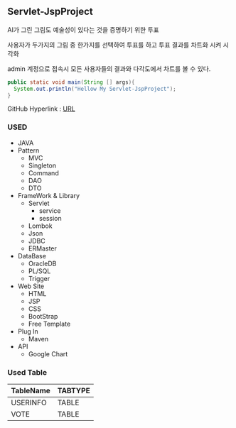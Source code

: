 ## Servlet-JspProject
AI가 그린 그림도 예술성이 있다는 것을 증명하기 위한 투표

사용자가 두가지의 그림 중 한가지를 선택하여 투표를 하고 투표 결과를 차트화 시켜 시각화

admin 계정으로 접속시 모든 사용자들의 결과와 다각도에서 차트를 볼 수 있다.

````JAVA
public static void main(String [] args){
  System.out.println("Hellow My Servlet-JspProject");
}
``````

GitHub Hyperlink : [URL](https://github.com/rlavkgk45/Servlet-JspProject_YourChoice)

### USED
* JAVA
* Pattern
  * MVC
  * Singleton  
  * Command
  * DAO
  * DTO
* FrameWork & Library
  * Servlet
    * service
    * session
  * Lombok
  * Json
  * JDBC
  * ERMaster
* DataBase
  * OracleDB
  * PL/SQL
  * Trigger
* Web Site
  * HTML
  * JSP
  * CSS
  * BootStrap
  * Free Template
* Plug In
  * Maven
* API
  * Google Chart

### Used Table
TableName|TABTYPE|
---|---|
USERINFO|TABLE|
VOTE|TABLE|
